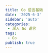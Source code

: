 ```yaml
---
title: Go 语言基础
date: '2025-6-3'
sidebar: 'auto'
categories:
 - 深入 Go 语言
tags:
 - Go
publish: true
---
```


<LastUpdated />